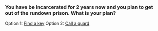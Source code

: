 ### You have be incarcerated for 2 years now and you plan to get out of the rundown prison. What is your plan? 

Option 1: [Find a key](situations/door-unlocked.md)
Option 2: [Call a guard](situations/decision-time.md)